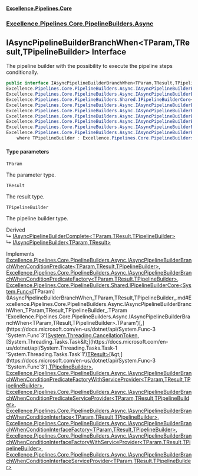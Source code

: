 #### [Excellence.Pipelines.Core](Excellence.Pipelines.md 'Excellence.Pipelines')
### [Excellence.Pipelines.Core.PipelineBuilders.Async](Excellence.Pipelines.md#Excellence.Pipelines.Core.PipelineBuilders.Async 'Excellence.Pipelines.Core.PipelineBuilders.Async')

## IAsyncPipelineBuilderBranchWhen<TParam,TResult,TPipelineBuilder> Interface

The pipeline builder with the possibility to execute the pipeline steps conditionally.

```csharp
public interface IAsyncPipelineBuilderBranchWhen<TParam,TResult,TPipelineBuilder> :
Excellence.Pipelines.Core.PipelineBuilders.Async.IAsyncPipelineBuilderBranchWhenConditionPredicate<TParam, TResult, TPipelineBuilder>,
Excellence.Pipelines.Core.PipelineBuilders.Async.IAsyncPipelineBuilderBranchWhenConditionPredicateFactory<TParam, TResult, TPipelineBuilder>,
Excellence.Pipelines.Core.PipelineBuilders.Shared.IPipelineBuilderCore<System.Func<TParam, System.Threading.CancellationToken, System.Threading.Tasks.Task<TResult>>, TPipelineBuilder>,
Excellence.Pipelines.Core.PipelineBuilders.Async.IAsyncPipelineBuilderBranchWhenConditionPredicateFactoryWithServiceProvider<TParam, TResult, TPipelineBuilder>,
Excellence.Pipelines.Core.PipelineBuilders.Async.IAsyncPipelineBuilderBranchWhenConditionPredicateServiceProvider<TParam, TResult, TPipelineBuilder>,
Excellence.Pipelines.Core.PipelineBuilders.Async.IAsyncPipelineBuilderBranchWhenConditionInterface<TParam, TResult, TPipelineBuilder>,
Excellence.Pipelines.Core.PipelineBuilders.Async.IAsyncPipelineBuilderBranchWhenConditionInterfaceFactory<TParam, TResult, TPipelineBuilder>,
Excellence.Pipelines.Core.PipelineBuilders.Async.IAsyncPipelineBuilderBranchWhenConditionInterfaceFactoryWithServiceProvider<TParam, TResult, TPipelineBuilder>,
Excellence.Pipelines.Core.PipelineBuilders.Async.IAsyncPipelineBuilderBranchWhenConditionInterfaceServiceProvider<TParam, TResult, TPipelineBuilder>
    where TPipelineBuilder : Excellence.Pipelines.Core.PipelineBuilders.Async.IAsyncPipelineBuilderBranchWhen<TParam, TResult, TPipelineBuilder>
```
#### Type parameters

<a name='Excellence.Pipelines.Core.PipelineBuilders.Async.IAsyncPipelineBuilderBranchWhen_TParam,TResult,TPipelineBuilder_.TParam'></a>

`TParam`

The parameter type.

<a name='Excellence.Pipelines.Core.PipelineBuilders.Async.IAsyncPipelineBuilderBranchWhen_TParam,TResult,TPipelineBuilder_.TResult'></a>

`TResult`

The result type.

<a name='Excellence.Pipelines.Core.PipelineBuilders.Async.IAsyncPipelineBuilderBranchWhen_TParam,TResult,TPipelineBuilder_.TPipelineBuilder'></a>

`TPipelineBuilder`

The pipeline builder type.

Derived  
&#8627; [IAsyncPipelineBuilderComplete&lt;TParam,TResult,TPipelineBuilder&gt;](IAsyncPipelineBuilderComplete_TParam,TResult,TPipelineBuilder_.md 'Excellence.Pipelines.Core.PipelineBuilders.Async.IAsyncPipelineBuilderComplete<TParam,TResult,TPipelineBuilder>')  
&#8627; [IAsyncPipelineBuilder&lt;TParam,TResult&gt;](IAsyncPipelineBuilder_TParam,TResult_.md 'Excellence.Pipelines.Core.PipelineBuilders.IAsyncPipelineBuilder<TParam,TResult>')

Implements [Excellence.Pipelines.Core.PipelineBuilders.Async.IAsyncPipelineBuilderBranchWhenConditionPredicate&lt;](IAsyncPipelineBuilderBranchWhenConditionPredicate_TParam,TResult,TPipelineBuilder_.md 'Excellence.Pipelines.Core.PipelineBuilders.Async.IAsyncPipelineBuilderBranchWhenConditionPredicate<TParam,TResult,TPipelineBuilder>')[TParam](IAsyncPipelineBuilderBranchWhen_TParam,TResult,TPipelineBuilder_.md#Excellence.Pipelines.Core.PipelineBuilders.Async.IAsyncPipelineBuilderBranchWhen_TParam,TResult,TPipelineBuilder_.TParam 'Excellence.Pipelines.Core.PipelineBuilders.Async.IAsyncPipelineBuilderBranchWhen<TParam,TResult,TPipelineBuilder>.TParam')[,](IAsyncPipelineBuilderBranchWhenConditionPredicate_TParam,TResult,TPipelineBuilder_.md 'Excellence.Pipelines.Core.PipelineBuilders.Async.IAsyncPipelineBuilderBranchWhenConditionPredicate<TParam,TResult,TPipelineBuilder>')[TResult](IAsyncPipelineBuilderBranchWhen_TParam,TResult,TPipelineBuilder_.md#Excellence.Pipelines.Core.PipelineBuilders.Async.IAsyncPipelineBuilderBranchWhen_TParam,TResult,TPipelineBuilder_.TResult 'Excellence.Pipelines.Core.PipelineBuilders.Async.IAsyncPipelineBuilderBranchWhen<TParam,TResult,TPipelineBuilder>.TResult')[,](IAsyncPipelineBuilderBranchWhenConditionPredicate_TParam,TResult,TPipelineBuilder_.md 'Excellence.Pipelines.Core.PipelineBuilders.Async.IAsyncPipelineBuilderBranchWhenConditionPredicate<TParam,TResult,TPipelineBuilder>')[TPipelineBuilder](IAsyncPipelineBuilderBranchWhen_TParam,TResult,TPipelineBuilder_.md#Excellence.Pipelines.Core.PipelineBuilders.Async.IAsyncPipelineBuilderBranchWhen_TParam,TResult,TPipelineBuilder_.TPipelineBuilder 'Excellence.Pipelines.Core.PipelineBuilders.Async.IAsyncPipelineBuilderBranchWhen<TParam,TResult,TPipelineBuilder>.TPipelineBuilder')[&gt;](IAsyncPipelineBuilderBranchWhenConditionPredicate_TParam,TResult,TPipelineBuilder_.md 'Excellence.Pipelines.Core.PipelineBuilders.Async.IAsyncPipelineBuilderBranchWhenConditionPredicate<TParam,TResult,TPipelineBuilder>'), [Excellence.Pipelines.Core.PipelineBuilders.Async.IAsyncPipelineBuilderBranchWhenConditionPredicateFactory&lt;](IAsyncPipelineBuilderBranchWhenConditionPredicateFactory_TParam,TResult,TPipelineBuilder_.md 'Excellence.Pipelines.Core.PipelineBuilders.Async.IAsyncPipelineBuilderBranchWhenConditionPredicateFactory<TParam,TResult,TPipelineBuilder>')[TParam](IAsyncPipelineBuilderBranchWhen_TParam,TResult,TPipelineBuilder_.md#Excellence.Pipelines.Core.PipelineBuilders.Async.IAsyncPipelineBuilderBranchWhen_TParam,TResult,TPipelineBuilder_.TParam 'Excellence.Pipelines.Core.PipelineBuilders.Async.IAsyncPipelineBuilderBranchWhen<TParam,TResult,TPipelineBuilder>.TParam')[,](IAsyncPipelineBuilderBranchWhenConditionPredicateFactory_TParam,TResult,TPipelineBuilder_.md 'Excellence.Pipelines.Core.PipelineBuilders.Async.IAsyncPipelineBuilderBranchWhenConditionPredicateFactory<TParam,TResult,TPipelineBuilder>')[TResult](IAsyncPipelineBuilderBranchWhen_TParam,TResult,TPipelineBuilder_.md#Excellence.Pipelines.Core.PipelineBuilders.Async.IAsyncPipelineBuilderBranchWhen_TParam,TResult,TPipelineBuilder_.TResult 'Excellence.Pipelines.Core.PipelineBuilders.Async.IAsyncPipelineBuilderBranchWhen<TParam,TResult,TPipelineBuilder>.TResult')[,](IAsyncPipelineBuilderBranchWhenConditionPredicateFactory_TParam,TResult,TPipelineBuilder_.md 'Excellence.Pipelines.Core.PipelineBuilders.Async.IAsyncPipelineBuilderBranchWhenConditionPredicateFactory<TParam,TResult,TPipelineBuilder>')[TPipelineBuilder](IAsyncPipelineBuilderBranchWhen_TParam,TResult,TPipelineBuilder_.md#Excellence.Pipelines.Core.PipelineBuilders.Async.IAsyncPipelineBuilderBranchWhen_TParam,TResult,TPipelineBuilder_.TPipelineBuilder 'Excellence.Pipelines.Core.PipelineBuilders.Async.IAsyncPipelineBuilderBranchWhen<TParam,TResult,TPipelineBuilder>.TPipelineBuilder')[&gt;](IAsyncPipelineBuilderBranchWhenConditionPredicateFactory_TParam,TResult,TPipelineBuilder_.md 'Excellence.Pipelines.Core.PipelineBuilders.Async.IAsyncPipelineBuilderBranchWhenConditionPredicateFactory<TParam,TResult,TPipelineBuilder>'), [Excellence.Pipelines.Core.PipelineBuilders.Shared.IPipelineBuilderCore&lt;](IPipelineBuilderCore_TPipelineDelegate,TPipelineBuilder_.md 'Excellence.Pipelines.Core.PipelineBuilders.Shared.IPipelineBuilderCore<TPipelineDelegate,TPipelineBuilder>')[System.Func&lt;](https://docs.microsoft.com/en-us/dotnet/api/System.Func-3 'System.Func`3')[TParam](IAsyncPipelineBuilderBranchWhen_TParam,TResult,TPipelineBuilder_.md#Excellence.Pipelines.Core.PipelineBuilders.Async.IAsyncPipelineBuilderBranchWhen_TParam,TResult,TPipelineBuilder_.TParam 'Excellence.Pipelines.Core.PipelineBuilders.Async.IAsyncPipelineBuilderBranchWhen<TParam,TResult,TPipelineBuilder>.TParam')[,](https://docs.microsoft.com/en-us/dotnet/api/System.Func-3 'System.Func`3')[System.Threading.CancellationToken](https://docs.microsoft.com/en-us/dotnet/api/System.Threading.CancellationToken 'System.Threading.CancellationToken')[,](https://docs.microsoft.com/en-us/dotnet/api/System.Func-3 'System.Func`3')[System.Threading.Tasks.Task&lt;](https://docs.microsoft.com/en-us/dotnet/api/System.Threading.Tasks.Task-1 'System.Threading.Tasks.Task`1')[TResult](IAsyncPipelineBuilderBranchWhen_TParam,TResult,TPipelineBuilder_.md#Excellence.Pipelines.Core.PipelineBuilders.Async.IAsyncPipelineBuilderBranchWhen_TParam,TResult,TPipelineBuilder_.TResult 'Excellence.Pipelines.Core.PipelineBuilders.Async.IAsyncPipelineBuilderBranchWhen<TParam,TResult,TPipelineBuilder>.TResult')[&gt;](https://docs.microsoft.com/en-us/dotnet/api/System.Threading.Tasks.Task-1 'System.Threading.Tasks.Task`1')[&gt;](https://docs.microsoft.com/en-us/dotnet/api/System.Func-3 'System.Func`3')[,](IPipelineBuilderCore_TPipelineDelegate,TPipelineBuilder_.md 'Excellence.Pipelines.Core.PipelineBuilders.Shared.IPipelineBuilderCore<TPipelineDelegate,TPipelineBuilder>')[TPipelineBuilder](IAsyncPipelineBuilderBranchWhen_TParam,TResult,TPipelineBuilder_.md#Excellence.Pipelines.Core.PipelineBuilders.Async.IAsyncPipelineBuilderBranchWhen_TParam,TResult,TPipelineBuilder_.TPipelineBuilder 'Excellence.Pipelines.Core.PipelineBuilders.Async.IAsyncPipelineBuilderBranchWhen<TParam,TResult,TPipelineBuilder>.TPipelineBuilder')[&gt;](IPipelineBuilderCore_TPipelineDelegate,TPipelineBuilder_.md 'Excellence.Pipelines.Core.PipelineBuilders.Shared.IPipelineBuilderCore<TPipelineDelegate,TPipelineBuilder>'), [Excellence.Pipelines.Core.PipelineBuilders.Async.IAsyncPipelineBuilderBranchWhenConditionPredicateFactoryWithServiceProvider&lt;](IAsyncPipelineBuilderBranchWhenConditionPredicateFactoryWithServiceProvider_TParam,TResult,TPipelineBuilder_.md 'Excellence.Pipelines.Core.PipelineBuilders.Async.IAsyncPipelineBuilderBranchWhenConditionPredicateFactoryWithServiceProvider<TParam,TResult,TPipelineBuilder>')[TParam](IAsyncPipelineBuilderBranchWhen_TParam,TResult,TPipelineBuilder_.md#Excellence.Pipelines.Core.PipelineBuilders.Async.IAsyncPipelineBuilderBranchWhen_TParam,TResult,TPipelineBuilder_.TParam 'Excellence.Pipelines.Core.PipelineBuilders.Async.IAsyncPipelineBuilderBranchWhen<TParam,TResult,TPipelineBuilder>.TParam')[,](IAsyncPipelineBuilderBranchWhenConditionPredicateFactoryWithServiceProvider_TParam,TResult,TPipelineBuilder_.md 'Excellence.Pipelines.Core.PipelineBuilders.Async.IAsyncPipelineBuilderBranchWhenConditionPredicateFactoryWithServiceProvider<TParam,TResult,TPipelineBuilder>')[TResult](IAsyncPipelineBuilderBranchWhen_TParam,TResult,TPipelineBuilder_.md#Excellence.Pipelines.Core.PipelineBuilders.Async.IAsyncPipelineBuilderBranchWhen_TParam,TResult,TPipelineBuilder_.TResult 'Excellence.Pipelines.Core.PipelineBuilders.Async.IAsyncPipelineBuilderBranchWhen<TParam,TResult,TPipelineBuilder>.TResult')[,](IAsyncPipelineBuilderBranchWhenConditionPredicateFactoryWithServiceProvider_TParam,TResult,TPipelineBuilder_.md 'Excellence.Pipelines.Core.PipelineBuilders.Async.IAsyncPipelineBuilderBranchWhenConditionPredicateFactoryWithServiceProvider<TParam,TResult,TPipelineBuilder>')[TPipelineBuilder](IAsyncPipelineBuilderBranchWhen_TParam,TResult,TPipelineBuilder_.md#Excellence.Pipelines.Core.PipelineBuilders.Async.IAsyncPipelineBuilderBranchWhen_TParam,TResult,TPipelineBuilder_.TPipelineBuilder 'Excellence.Pipelines.Core.PipelineBuilders.Async.IAsyncPipelineBuilderBranchWhen<TParam,TResult,TPipelineBuilder>.TPipelineBuilder')[&gt;](IAsyncPipelineBuilderBranchWhenConditionPredicateFactoryWithServiceProvider_TParam,TResult,TPipelineBuilder_.md 'Excellence.Pipelines.Core.PipelineBuilders.Async.IAsyncPipelineBuilderBranchWhenConditionPredicateFactoryWithServiceProvider<TParam,TResult,TPipelineBuilder>'), [Excellence.Pipelines.Core.PipelineBuilders.Async.IAsyncPipelineBuilderBranchWhenConditionPredicateServiceProvider&lt;](IAsyncPipelineBuilderBranchWhenConditionPredicateServiceProvider_TParam,TResult,TPipelineBuilder_.md 'Excellence.Pipelines.Core.PipelineBuilders.Async.IAsyncPipelineBuilderBranchWhenConditionPredicateServiceProvider<TParam,TResult,TPipelineBuilder>')[TParam](IAsyncPipelineBuilderBranchWhen_TParam,TResult,TPipelineBuilder_.md#Excellence.Pipelines.Core.PipelineBuilders.Async.IAsyncPipelineBuilderBranchWhen_TParam,TResult,TPipelineBuilder_.TParam 'Excellence.Pipelines.Core.PipelineBuilders.Async.IAsyncPipelineBuilderBranchWhen<TParam,TResult,TPipelineBuilder>.TParam')[,](IAsyncPipelineBuilderBranchWhenConditionPredicateServiceProvider_TParam,TResult,TPipelineBuilder_.md 'Excellence.Pipelines.Core.PipelineBuilders.Async.IAsyncPipelineBuilderBranchWhenConditionPredicateServiceProvider<TParam,TResult,TPipelineBuilder>')[TResult](IAsyncPipelineBuilderBranchWhen_TParam,TResult,TPipelineBuilder_.md#Excellence.Pipelines.Core.PipelineBuilders.Async.IAsyncPipelineBuilderBranchWhen_TParam,TResult,TPipelineBuilder_.TResult 'Excellence.Pipelines.Core.PipelineBuilders.Async.IAsyncPipelineBuilderBranchWhen<TParam,TResult,TPipelineBuilder>.TResult')[,](IAsyncPipelineBuilderBranchWhenConditionPredicateServiceProvider_TParam,TResult,TPipelineBuilder_.md 'Excellence.Pipelines.Core.PipelineBuilders.Async.IAsyncPipelineBuilderBranchWhenConditionPredicateServiceProvider<TParam,TResult,TPipelineBuilder>')[TPipelineBuilder](IAsyncPipelineBuilderBranchWhen_TParam,TResult,TPipelineBuilder_.md#Excellence.Pipelines.Core.PipelineBuilders.Async.IAsyncPipelineBuilderBranchWhen_TParam,TResult,TPipelineBuilder_.TPipelineBuilder 'Excellence.Pipelines.Core.PipelineBuilders.Async.IAsyncPipelineBuilderBranchWhen<TParam,TResult,TPipelineBuilder>.TPipelineBuilder')[&gt;](IAsyncPipelineBuilderBranchWhenConditionPredicateServiceProvider_TParam,TResult,TPipelineBuilder_.md 'Excellence.Pipelines.Core.PipelineBuilders.Async.IAsyncPipelineBuilderBranchWhenConditionPredicateServiceProvider<TParam,TResult,TPipelineBuilder>'), [Excellence.Pipelines.Core.PipelineBuilders.Async.IAsyncPipelineBuilderBranchWhenConditionInterface&lt;](IAsyncPipelineBuilderBranchWhenConditionInterface_TParam,TResult,TPipelineBuilder_.md 'Excellence.Pipelines.Core.PipelineBuilders.Async.IAsyncPipelineBuilderBranchWhenConditionInterface<TParam,TResult,TPipelineBuilder>')[TParam](IAsyncPipelineBuilderBranchWhen_TParam,TResult,TPipelineBuilder_.md#Excellence.Pipelines.Core.PipelineBuilders.Async.IAsyncPipelineBuilderBranchWhen_TParam,TResult,TPipelineBuilder_.TParam 'Excellence.Pipelines.Core.PipelineBuilders.Async.IAsyncPipelineBuilderBranchWhen<TParam,TResult,TPipelineBuilder>.TParam')[,](IAsyncPipelineBuilderBranchWhenConditionInterface_TParam,TResult,TPipelineBuilder_.md 'Excellence.Pipelines.Core.PipelineBuilders.Async.IAsyncPipelineBuilderBranchWhenConditionInterface<TParam,TResult,TPipelineBuilder>')[TResult](IAsyncPipelineBuilderBranchWhen_TParam,TResult,TPipelineBuilder_.md#Excellence.Pipelines.Core.PipelineBuilders.Async.IAsyncPipelineBuilderBranchWhen_TParam,TResult,TPipelineBuilder_.TResult 'Excellence.Pipelines.Core.PipelineBuilders.Async.IAsyncPipelineBuilderBranchWhen<TParam,TResult,TPipelineBuilder>.TResult')[,](IAsyncPipelineBuilderBranchWhenConditionInterface_TParam,TResult,TPipelineBuilder_.md 'Excellence.Pipelines.Core.PipelineBuilders.Async.IAsyncPipelineBuilderBranchWhenConditionInterface<TParam,TResult,TPipelineBuilder>')[TPipelineBuilder](IAsyncPipelineBuilderBranchWhen_TParam,TResult,TPipelineBuilder_.md#Excellence.Pipelines.Core.PipelineBuilders.Async.IAsyncPipelineBuilderBranchWhen_TParam,TResult,TPipelineBuilder_.TPipelineBuilder 'Excellence.Pipelines.Core.PipelineBuilders.Async.IAsyncPipelineBuilderBranchWhen<TParam,TResult,TPipelineBuilder>.TPipelineBuilder')[&gt;](IAsyncPipelineBuilderBranchWhenConditionInterface_TParam,TResult,TPipelineBuilder_.md 'Excellence.Pipelines.Core.PipelineBuilders.Async.IAsyncPipelineBuilderBranchWhenConditionInterface<TParam,TResult,TPipelineBuilder>'), [Excellence.Pipelines.Core.PipelineBuilders.Async.IAsyncPipelineBuilderBranchWhenConditionInterfaceFactory&lt;](IAsyncPipelineBuilderBranchWhenConditionInterfaceFactory_TParam,TResult,TPipelineBuilder_.md 'Excellence.Pipelines.Core.PipelineBuilders.Async.IAsyncPipelineBuilderBranchWhenConditionInterfaceFactory<TParam,TResult,TPipelineBuilder>')[TParam](IAsyncPipelineBuilderBranchWhen_TParam,TResult,TPipelineBuilder_.md#Excellence.Pipelines.Core.PipelineBuilders.Async.IAsyncPipelineBuilderBranchWhen_TParam,TResult,TPipelineBuilder_.TParam 'Excellence.Pipelines.Core.PipelineBuilders.Async.IAsyncPipelineBuilderBranchWhen<TParam,TResult,TPipelineBuilder>.TParam')[,](IAsyncPipelineBuilderBranchWhenConditionInterfaceFactory_TParam,TResult,TPipelineBuilder_.md 'Excellence.Pipelines.Core.PipelineBuilders.Async.IAsyncPipelineBuilderBranchWhenConditionInterfaceFactory<TParam,TResult,TPipelineBuilder>')[TResult](IAsyncPipelineBuilderBranchWhen_TParam,TResult,TPipelineBuilder_.md#Excellence.Pipelines.Core.PipelineBuilders.Async.IAsyncPipelineBuilderBranchWhen_TParam,TResult,TPipelineBuilder_.TResult 'Excellence.Pipelines.Core.PipelineBuilders.Async.IAsyncPipelineBuilderBranchWhen<TParam,TResult,TPipelineBuilder>.TResult')[,](IAsyncPipelineBuilderBranchWhenConditionInterfaceFactory_TParam,TResult,TPipelineBuilder_.md 'Excellence.Pipelines.Core.PipelineBuilders.Async.IAsyncPipelineBuilderBranchWhenConditionInterfaceFactory<TParam,TResult,TPipelineBuilder>')[TPipelineBuilder](IAsyncPipelineBuilderBranchWhen_TParam,TResult,TPipelineBuilder_.md#Excellence.Pipelines.Core.PipelineBuilders.Async.IAsyncPipelineBuilderBranchWhen_TParam,TResult,TPipelineBuilder_.TPipelineBuilder 'Excellence.Pipelines.Core.PipelineBuilders.Async.IAsyncPipelineBuilderBranchWhen<TParam,TResult,TPipelineBuilder>.TPipelineBuilder')[&gt;](IAsyncPipelineBuilderBranchWhenConditionInterfaceFactory_TParam,TResult,TPipelineBuilder_.md 'Excellence.Pipelines.Core.PipelineBuilders.Async.IAsyncPipelineBuilderBranchWhenConditionInterfaceFactory<TParam,TResult,TPipelineBuilder>'), [Excellence.Pipelines.Core.PipelineBuilders.Async.IAsyncPipelineBuilderBranchWhenConditionInterfaceFactoryWithServiceProvider&lt;](IAsyncPipelineBuilderBranchWhenConditionInterfaceFactoryWithServiceProvider_TParam,TResult,TPipelineBuilder_.md 'Excellence.Pipelines.Core.PipelineBuilders.Async.IAsyncPipelineBuilderBranchWhenConditionInterfaceFactoryWithServiceProvider<TParam,TResult,TPipelineBuilder>')[TParam](IAsyncPipelineBuilderBranchWhen_TParam,TResult,TPipelineBuilder_.md#Excellence.Pipelines.Core.PipelineBuilders.Async.IAsyncPipelineBuilderBranchWhen_TParam,TResult,TPipelineBuilder_.TParam 'Excellence.Pipelines.Core.PipelineBuilders.Async.IAsyncPipelineBuilderBranchWhen<TParam,TResult,TPipelineBuilder>.TParam')[,](IAsyncPipelineBuilderBranchWhenConditionInterfaceFactoryWithServiceProvider_TParam,TResult,TPipelineBuilder_.md 'Excellence.Pipelines.Core.PipelineBuilders.Async.IAsyncPipelineBuilderBranchWhenConditionInterfaceFactoryWithServiceProvider<TParam,TResult,TPipelineBuilder>')[TResult](IAsyncPipelineBuilderBranchWhen_TParam,TResult,TPipelineBuilder_.md#Excellence.Pipelines.Core.PipelineBuilders.Async.IAsyncPipelineBuilderBranchWhen_TParam,TResult,TPipelineBuilder_.TResult 'Excellence.Pipelines.Core.PipelineBuilders.Async.IAsyncPipelineBuilderBranchWhen<TParam,TResult,TPipelineBuilder>.TResult')[,](IAsyncPipelineBuilderBranchWhenConditionInterfaceFactoryWithServiceProvider_TParam,TResult,TPipelineBuilder_.md 'Excellence.Pipelines.Core.PipelineBuilders.Async.IAsyncPipelineBuilderBranchWhenConditionInterfaceFactoryWithServiceProvider<TParam,TResult,TPipelineBuilder>')[TPipelineBuilder](IAsyncPipelineBuilderBranchWhen_TParam,TResult,TPipelineBuilder_.md#Excellence.Pipelines.Core.PipelineBuilders.Async.IAsyncPipelineBuilderBranchWhen_TParam,TResult,TPipelineBuilder_.TPipelineBuilder 'Excellence.Pipelines.Core.PipelineBuilders.Async.IAsyncPipelineBuilderBranchWhen<TParam,TResult,TPipelineBuilder>.TPipelineBuilder')[&gt;](IAsyncPipelineBuilderBranchWhenConditionInterfaceFactoryWithServiceProvider_TParam,TResult,TPipelineBuilder_.md 'Excellence.Pipelines.Core.PipelineBuilders.Async.IAsyncPipelineBuilderBranchWhenConditionInterfaceFactoryWithServiceProvider<TParam,TResult,TPipelineBuilder>'), [Excellence.Pipelines.Core.PipelineBuilders.Async.IAsyncPipelineBuilderBranchWhenConditionInterfaceServiceProvider&lt;](IAsyncPipelineBuilderBranchWhenConditionInterfaceServiceProvider_TParam,TResult,TPipelineBuilder_.md 'Excellence.Pipelines.Core.PipelineBuilders.Async.IAsyncPipelineBuilderBranchWhenConditionInterfaceServiceProvider<TParam,TResult,TPipelineBuilder>')[TParam](IAsyncPipelineBuilderBranchWhen_TParam,TResult,TPipelineBuilder_.md#Excellence.Pipelines.Core.PipelineBuilders.Async.IAsyncPipelineBuilderBranchWhen_TParam,TResult,TPipelineBuilder_.TParam 'Excellence.Pipelines.Core.PipelineBuilders.Async.IAsyncPipelineBuilderBranchWhen<TParam,TResult,TPipelineBuilder>.TParam')[,](IAsyncPipelineBuilderBranchWhenConditionInterfaceServiceProvider_TParam,TResult,TPipelineBuilder_.md 'Excellence.Pipelines.Core.PipelineBuilders.Async.IAsyncPipelineBuilderBranchWhenConditionInterfaceServiceProvider<TParam,TResult,TPipelineBuilder>')[TResult](IAsyncPipelineBuilderBranchWhen_TParam,TResult,TPipelineBuilder_.md#Excellence.Pipelines.Core.PipelineBuilders.Async.IAsyncPipelineBuilderBranchWhen_TParam,TResult,TPipelineBuilder_.TResult 'Excellence.Pipelines.Core.PipelineBuilders.Async.IAsyncPipelineBuilderBranchWhen<TParam,TResult,TPipelineBuilder>.TResult')[,](IAsyncPipelineBuilderBranchWhenConditionInterfaceServiceProvider_TParam,TResult,TPipelineBuilder_.md 'Excellence.Pipelines.Core.PipelineBuilders.Async.IAsyncPipelineBuilderBranchWhenConditionInterfaceServiceProvider<TParam,TResult,TPipelineBuilder>')[TPipelineBuilder](IAsyncPipelineBuilderBranchWhen_TParam,TResult,TPipelineBuilder_.md#Excellence.Pipelines.Core.PipelineBuilders.Async.IAsyncPipelineBuilderBranchWhen_TParam,TResult,TPipelineBuilder_.TPipelineBuilder 'Excellence.Pipelines.Core.PipelineBuilders.Async.IAsyncPipelineBuilderBranchWhen<TParam,TResult,TPipelineBuilder>.TPipelineBuilder')[&gt;](IAsyncPipelineBuilderBranchWhenConditionInterfaceServiceProvider_TParam,TResult,TPipelineBuilder_.md 'Excellence.Pipelines.Core.PipelineBuilders.Async.IAsyncPipelineBuilderBranchWhenConditionInterfaceServiceProvider<TParam,TResult,TPipelineBuilder>')
